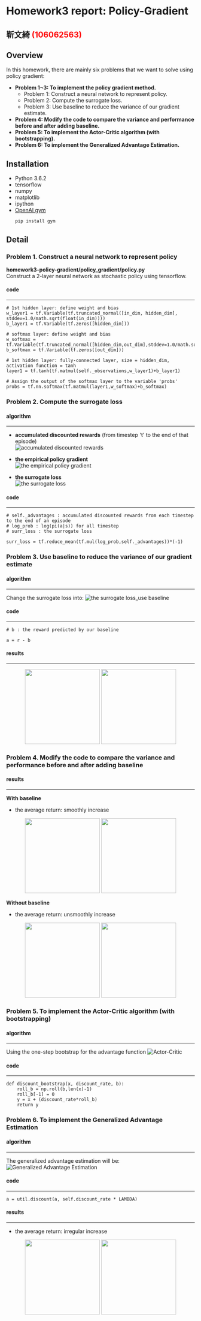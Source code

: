 # Homework3 report: Policy-Gradient 
## 靳文綺 <span style="color:red">(106062563)</span>

## Overview
In this homework, there are mainly six problems that we want to solve using policy gradient:
* <b>Problem 1~3: To implement the policy gradient method.</b> 
	* Problem 1: Construct a neural network to represent policy. 
	* Problem 2: Compute the surrogate loss. 
	* Problem 3: Use baseline to reduce the variance of our gradient estimate.
* <b>Problem 4: Modify the code to compare the variance and performance before and after adding baseline.</b>
* <b>Problem 5: To implement the Actor-Critic algorithm (with bootstrapping).</b>
* <b>Problem 6: To implement the Generalized Advantage Estimation.</b>


## Installation
* Python 3.6.2
* tensorflow
* numpy
* matplotlib
* ipython
* [OpenAI gym](https://github.com/openai/gym)
	```
	pip install gym
	```
	
	
## Detail
### Problem 1. Construct a neural network to represent policy
<b> homework3-policy-gradient/policy_gradient/policy.py </b> <br/>
Construct a 2-layer neural network as stochastic policy using tensorflow.

#### code
---
```
# 1st hidden layer: define weight and bias 
w_layer1 = tf.Variable(tf.truncated_normal([in_dim, hidden_dim], stddev=1.0/math.sqrt(float(in_dim))))
b_layer1 = tf.Variable(tf.zeros([hidden_dim]))

# softmax layer: define weight and bias  
w_softmax = tf.Variable(tf.truncated_normal([hidden_dim,out_dim],stddev=1.0/math.sqrt(float(hidden_dim))))
b_softmax = tf.Variable(tf.zeros([out_dim]))

# 1st hidden layer: fully-connected layer, size = hidden_dim, activation function = tanh
layer1 = tf.tanh(tf.matmul(self._observations,w_layer1)+b_layer1)

# Assign the output of the softmax layer to the variable 'probs'
probs = tf.nn.softmax(tf.matmul(layer1,w_softmax)+b_softmax)
```


### Problem 2. Compute the surrogate loss
#### algorithm
---
* <b>accumulated discounted rewards</b> (from timestep 't' to the end of that episode) <br/>
![accumulated discounted rewards](accumulated_discounted_rewards.png)

* <b>the empirical policy gradient</b>  <br/>
![the empirical policy gradient](the_mpirical_policy_gradient.png)

* <b>the surrogate loss</b>  <br/>
![the surrogate loss](the_surrogate_loss.png)

#### code
---
```
# self._advantages : accumulated discounted rewards from each timestep to the end of an episode
# log_prob : log(pi(a|s)) for all timestep
# surr_loss : the surrogate loss

surr_loss = tf.reduce_mean(tf.mul(log_prob,self._advantages))*(-1)
```


### Problem 3. Use baseline to reduce the variance of our gradient estimate
#### algorithm
---
Change the surrogate loss into:
![the surrogate loss_use baseline](the_surrogate_loss_use_baseline.png)

#### code
---
```
# b : the reward predicted by our baseline

a = r - b
```

#### results
---
<div align="center">
<img src = "Q3_average return.png" height="200px">
<img src = "Q3_average return.png" height="200px">
</div>


### Problem 4. Modify the code to compare the variance and performance before and after adding baseline
#### results
---
<b> With baseline </b>
* the average return: smoothly increase

<div align="center">
<img src = "Q3_loss.png" height="200px">
<img src = "Q3_average return.png" height="200px">
</div>

<b> Without baseline </b>
* the average return: unsmoothly increase

<div align="center">
<img src = "Q4_loss.png" height="200px">
<img src = "Q4_average return.png" height="200px">
</div>


### Problem 5. To implement the Actor-Critic algorithm (with bootstrapping)
#### algorithm
---
Using the one-step bootstrap for the advantage function
![Actor-Critic](Actor-Critic.png)

#### code
---
```
def discount_bootstrap(x, discount_rate, b):
	roll_b = np.roll(b,len(x)-1)
	roll_b[-1] = 0
	y = x + (discount_rate*roll_b)
	return y
```


### Problem 6. To implement the Generalized Advantage Estimation
#### algorithm
---
The generalized advantage estimation will be:
![Generalized Advantage Estimation](Generalized_Advantage_Estimation.png)

#### code
---
```
a = util.discount(a, self.discount_rate * LAMBDA)
```

#### results
---
* the average return: irregular increase
<div align="center">
<img src = "Q6_loss.png" height="200px">
<img src = "Q6_average return.png" height="200px">
</div>